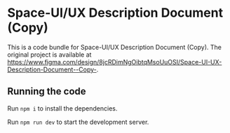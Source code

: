 
  # Space-UI/UX Description Document (Copy)

  This is a code bundle for Space-UI/UX Description Document (Copy). The original project is available at https://www.figma.com/design/8jcRDimNgOibtqMsoUuOSI/Space-UI-UX-Description-Document--Copy-.

  ## Running the code

  Run `npm i` to install the dependencies.

  Run `npm run dev` to start the development server.
  